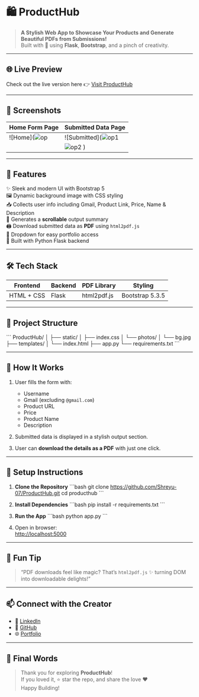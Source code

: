 # 🛍️ ProductHub

> **A Stylish Web App to Showcase Your Products and Generate Beautiful PDFs from Submissions!**  
> Built with 💖 using **Flask**, **Bootstrap**, and a pinch of creativity.

---

## 🌐 Live Preview

Check out the live version here 👉 [Visit ProductHub](https://producthub-rnx7.onrender.com)

---

## 📸 Screenshots

| Home Form Page                                                                                         | Submitted Data Page |
|--------------------------------------------------------------------------------------------------------|-----------------------------------------------------------------------------------------------------|
| ![Home](![op](https://github.com/user-attachments/assets/91990101-0a12-4650-8ecc-584c2efe2530)         | ![Submitted](![op1](https://github.com/user-attachments/assets/9e002670-b91e-49fd-aeaa-ef87070b4226)|
|                                                                                                        |  ![op2](https://github.com/user-attachments/assets/42a9a3e4-bff2-4aad-abe2-7056f4c3d06f) )           |

---

## 🚀 Features

✨ Sleek and modern UI with Bootstrap 5  
🖼️ Dynamic background image with CSS styling  
📥 Collects user info including Gmail, Product Link, Price, Name & Description  
📄 Generates a **scrollable** output summary  
🖨️ Download submitted data as **PDF** using `html2pdf.js`  
🔗 Dropdown for easy portfolio access  
🦾 Built with Python Flask backend

---

## 🛠️ Tech Stack

| Frontend        | Backend  | PDF Library | Styling         |
|-----------------|----------|-------------|------------------|
| HTML + CSS      | Flask    | html2pdf.js | Bootstrap 5.3.5 |

---

## 📂 Project Structure

\`\`\`
ProductHub/
│
├── static/
│   ├── index.css
│   └── photos/
│       └── bg.jpg
├── templates/
│   └── index.html
├── app.py
└── requirements.txt
\`\`\`

---

## 🧠 How It Works

1. User fills the form with:
   - Username
   - Gmail (excluding `@gmail.com`)
   - Product URL
   - Price
   - Product Name
   - Description

2. Submitted data is displayed in a stylish output section.

3. User can **download the details as a PDF** with just one click.

---

## 🔧 Setup Instructions

1. **Clone the Repository**
   \`\`\`bash
   git clone https://github.com/Shreyu-07/ProductHub.git
   cd producthub
   \`\`\`

2. **Install Dependencies**
   \`\`\`bash
   pip install -r requirements.txt
   \`\`\`

3. **Run the App**
   \`\`\`bash
   python app.py
   \`\`\`

4. Open in browser:  
   [http://localhost:5000](http://localhost:5000)

---

## 🧩 Fun Tip

> “PDF downloads feel like magic? That’s `html2pdf.js` ✨ turning DOM into downloadable delights!”

---

## 📫 Connect with the Creator

- 🔗 [LinkedIn](https://in.linkedin.com/in/shreyas-shridhar-kulkarni-946a0225a)
- 🐙 [GitHub](https://github.com/Shreyu-07)
- 🌐 [Portfolio](https://shreyasshridharkulkarni.netlify.app/)

---



## 🎉 Final Words

> Thank you for exploring **ProductHub**!  
> If you loved it, ⭐️ star the repo, and share the love ❤️  
> Happy Building!
